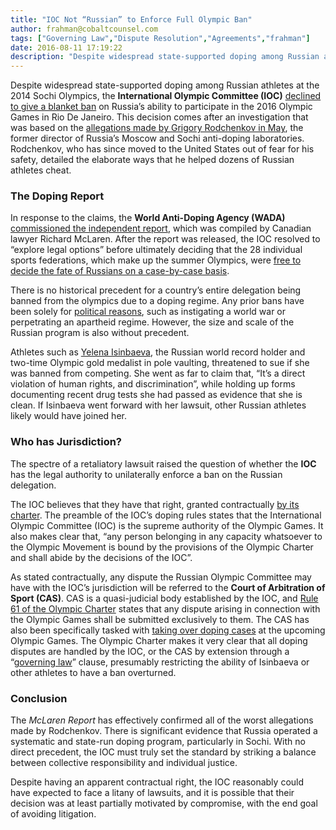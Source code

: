 ```yaml
---
title: "IOC Not “Russian” to Enforce Full Olympic Ban"
author: frahman@cobaltcounsel.com
tags: ["Governing Law","Dispute Resolution","Agreements","frahman"]
date: 2016-08-11 17:19:22
description: "Despite widespread state-supported doping among Russian athletes at the 2014 Sochi Olympics, the International Olympic Committee (IOC) declined to give a blanket ban on Russia’s ability to participate in the 2016 Olympic Games in Rio De Janeiro."
---
```


 



Despite widespread state-supported doping among Russian athletes at the 2014 Sochi Olympics, the **International Olympic Committee (IOC)** [declined to give a blanket ban](http://www.bbc.com/sport/olympics/36878983) on Russia’s ability to participate in the 2016 Olympic Games in Rio De Janeiro. This decision comes after an investigation that was based on the [allegations made by Grigory Rodchenkov in May](http://www.nytimes.com/2016/05/13/sports/russia-doping-sochi-olympics-2014.html?_r=1), the former director of Russia’s Moscow and Sochi anti-doping laboratories. Rodchenkov, who has since moved to the United States out of fear for his safety, detailed the elaborate ways that he helped dozens of Russian athletes cheat.

### The Doping Report
In response to the claims, the **World Anti-Doping Agency (WADA)** [commissioned the independent report](http://www.cbc.ca/sports/russia-doping-mclaren-report-1.3683450), which was compiled by Canadian lawyer Richard McLaren. After the report was released, the IOC resolved to “explore legal options” before ultimately deciding that the 28 individual sports federations, which make up the summer Olympics, were [free to decide the fate of Russians on a case-by-case basis](https://www.theguardian.com/sport/2016/jul/24/russia-team-escape-blanket-ban-ioc-rio-olympic-games).

There is no historical precedent for a country’s entire delegation being banned from the olympics due to a doping regime. Any prior bans have been solely for [political reasons](http://www.sport24.co.za/OtherSport/International/4-countries-that-were-once-banned-from-the-olympics-20160621), such as instigating a world war or perpetrating an apartheid regime. However, the size and scale of the Russian program is also without precedent.

Athletes such as [Yelena Isinbaeva](https://en.wikipedia.org/wiki/Yelena_Isinbayeva), the Russian world record holder and two-time Olympic gold medalist in pole vaulting, threatened to sue if she was banned from competing. She went as far to claim that, “It’s a direct violation of human rights, and discrimination”, while holding up forms documenting recent drug tests she had passed as evidence that she is clean. If Isinbaeva went forward with her lawsuit, other Russian athletes likely would have joined her.

### Who has Jurisdiction?
The spectre of a retaliatory lawsuit raised the question of whether the **IOC** has the legal authority to unilaterally enforce a ban on the Russian delegation.

The IOC believes that they have that right, granted contractually [by its charter](https://stillmed.olympic.org/media/Document%20Library/OlympicOrg/Games/Winter-Games/Games-Sochi-2014-Winter-Olympic-Games/Anti-doping-and-Medical-Rules/Anti-Doping-Rules-Sochi-2014.pdf). The preamble of the IOC’s doping rules states that the International Olympic Committee (IOC) is the supreme authority of the Olympic Games. It also makes clear that, “any person belonging in any capacity whatsoever to the Olympic Movement is bound by the provisions of the Olympic Charter and shall abide by the decisions of the IOC”.

As stated contractually, any dispute the Russian Olympic Committee may have with the IOC’s jurisdiction will be referred to the **Court of Arbitration of Sport (CAS)**. CAS is a quasi-judicial body established by the IOC, and [Rule 61 of the Olympic Charter](https://stillmed.olympic.org/Documents/olympic_charter_en.pdf) states that any dispute arising in connection with the Olympic Games shall be submitted exclusively to them. The CAS has also been specifically tasked with [taking over doping cases](http://uk.reuters.com/article/uk-olympics-doping-cas-idUKKCN0W35IA) at the upcoming Olympic Games. The Olympic Charter makes it very clear that all doping disputes are handled by the IOC, or the CAS by extension through a “[governing law](https://www.clausehound.com/documents/)” clause, presumably restricting the ability of Isinbaeva or other athletes to have a ban overturned.

### Conclusion
The *McLaren Report* has effectively confirmed all of the worst allegations made by Rodchenkov. There is significant evidence that Russia operated a systematic and state-run doping program, particularly in Sochi. With no direct precedent, the IOC must truly set the standard by striking a balance between collective responsibility and individual justice. 

Despite having an apparent contractual right, the IOC reasonably could have expected to face a litany of lawsuits, and it is possible that their decision was at least partially motivated by compromise, with the end goal of avoiding litigation.
